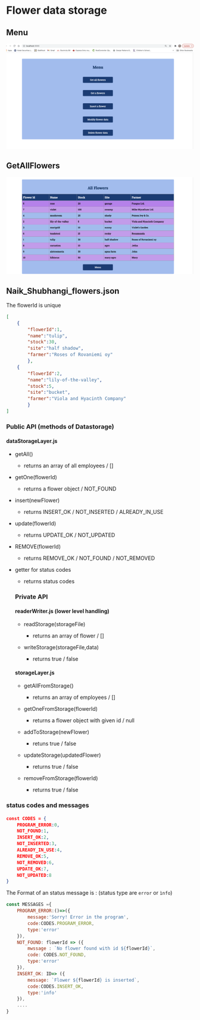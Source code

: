 # Flower data storage
## Menu
![Menu](./public/Menu_page.png)

## GetAllFlowers
![AllFlowers](./public/AllFlowers.png)
## Naik_Shubhangi_flowers.json

The flowerId is unique

```json
[
    {
        "flowerId":1,
        "name":"tulip",
        "stock":30,
        "site":"half shadow",
        "farmer":"Roses of Rovaniemi oy"
        },
    {
        "flowerId":2,
        "name":"lily-of-the-valley",
        "stock":5,
        "site":"bucket",
        "farmer":"Viola and Hyacinth Company"
        }
]
```

### Public API (methods of Datastorage)

#### dataStorageLayer.js

- getAll()
  - returns an array of all employees / []

- getOne(flowerId)
  - returns a flower object / NOT_FOUND

- insert(newFlower)
  - returns INSERT_OK / NOT_INSERTED / ALREADY_IN_USE

- update(flowerId)
  - returns UPDATE_OK / NOT_UPDATED

- REMOVE(flowerId)
  - returns REMOVE_OK / NOT_FOUND / NOT_REMOVED

 - getter for status codes
   - returns  status codes

   ### Private API

   #### readerWriter.js   (lower level handling)
   - readStorage(storageFile)
     - returns an array of flower / []

    - writeStorage(storageFile,data)
      - returns true / false

   #### storageLayer.js
   - getAllFromStorage()
     - returns an array of employees / []

    - getOneFromStorage(flowerId)
      - returns a flower object with given id / null 

    - addToStorage(newFlower)
      - retuns true / false

    - updateStorage(updatedFlower)
      - returns true / false

    - removeFromStorage(flowerId)
      - returns true / false

### status codes and messages
```json
const CODES = {
    PROGRAM_ERROR:0,
    NOT_FOUND:1,
    INSERT_OK:2,
    NOT_INSERTED:3,
    ALREADY_IN_USE:4,
    REMOVE_OK:5,
    NOT_REMOVED:6,
    UPDATE_OK:7,
    NOT_UPDATED:8
}
```

The Format of an status message is :
(status type are `error` or `ìnfo`)

```js
const MESSAGES ={
    PROGRAM_ERROR:()=>({
        message:'Sorry! Error in the program',
        code:CODES.PROGRAM_ERROR,
        type:'error'
    }),
    NOT_FOUND: flowerId => ({
        mwssage : `No flower found with id ${flowerId}`,
        code: CODES.NOT_FOUND,
        type:'error'
    }),
    INSERT_OK: ID=> ({
        message: `Flower ${flowerId} is inserted`,
        code:CODES.INSERT_OK,
        type:'info'
    }),
    ....
}
